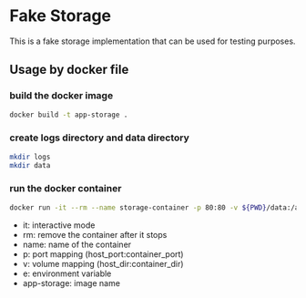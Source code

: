 # Fake Storage

This is a fake storage implementation that can be used for testing purposes.

## Usage by docker file

### build the docker image

```bash
docker build -t app-storage .
```

### create logs directory and data directory
```bash
mkdir logs
mkdir data
```

### run the docker container
```bash
docker run -it --rm --name storage-container -p 80:80 -v ${PWD}/data:/app/data -v ${PWD}/logs:/app/logs -e API_KEY=secret app-storage
```
- it: interactive mode
- rm: remove the container after it stops
- name: name of the container
- p: port mapping (host_port:container_port)
- v: volume mapping (host_dir:container_dir)
- e: environment variable
- app-storage: image name